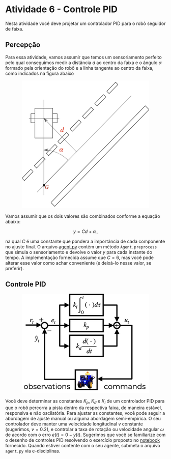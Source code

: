 # Atividade 6 - Controle PID

Nesta atividade você deve projetar um controlador PID para o robô seguidor de faixa. 

## Percepção

Para essa atividade, vamos assumir que temos um sensoriamento perfeito pelo qual conseguimos medir a distância $`d`$ ao centro da faixa e o ângulo $`\alpha`$ formado pela orientação do robô e a linha tangente ao centro da faixa, como indicados na figura abaixo

<figure>
  <div style="text-align:center;">
  <img src="img/lane_following.png" alt="Seguidor de faixa" width="400px">
  </div>
</figure>

Vamos assumir que os dois valores são combinados conforme a equação abaixo:

```math
  y=Cd+\alpha \, ,
```
na qual $`C`$ é uma constante que pondera a importância de cada componente no ajuste final.
O arquivo [agent.py](./agent.py) contém um método `Agent.preprocess` que simula o sensoriamento e devolve o valor $`y`$ para cada instante do tempo.
A implementação fornecida assume que $`C=6`$, mas você pode alterar esse valor como achar conveniente (e deixá-lo nesse valor, se preferir).


## Controle PID

<figure>
  <div style="text-align:center;">
  <img src="img/pid-control-diagram.jpg" alt="Controlador PID" width="400px">
  </div>
</figure>


Você deve determinar as constantes $`K_p`$, $`K_d`$ e $`K_i`$ de um controlador PID para que o robô percorra a pista dentro da respectiva faixa, de maneira estável, responsiva e não oscilatória. Para ajustar as constantes, você pode seguir a abordagem de ajuste manual ou alguma abordagem semi-empírica.
O seu controlador deve manter uma velocidade longitudinal $`v`$ constante (sugerimos, $`v=0.2`$), e controlar a taxa de rotação ou velocidade angular $`\omega`$ de acordo com o erro $`e(t)=0-y(t)`$. 
Sugerimos que você se familiarize com o desenho de controles PID resolvendo o exercício proposto no [notebook](./ControlePID.ipynb) fornecido.
Quando estiver contente com o seu agente, submeta o arquivo `agent.py` via e-disciplinas.

